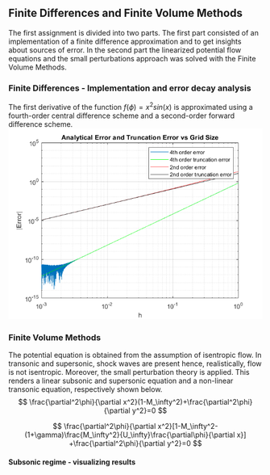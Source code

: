 ## Finite Differences and Finite Volume Methods
The first assignment is divided into two parts. The first part consisted of an implementation of a finite difference approximation and to get insights about sources of error. In the second part the linearized potential flow equations and the small perturbations approach was solved with the Finite Volume Methods.

### Finite Differences - Implementation and error decay analysis
The first derivative of the function $f(\phi) = x^2sin(x)$ is approximated using a fourth-order central difference scheme and a second-order forward difference scheme.
![Analytical Error and Truncation Error](https://github.com/josemfsantos97/CFD-2019/blob/main/Homework01/images/finite_diff.png)

### Finite Volume Methods
The potential equation is obtained from the assumption of isentropic flow. In transonic and supersonic, shock waves are present hence, realistically, flow is not isentropic. Moreover, the small perturbation theory is applied. This renders a linear subsonic and supersonic equation and a non-linear transonic
equation, respectively shown below.
$$
\frac{\partial^2\phi}{\partial x^2}(1-M_\infty^2)+\frac{\partial^2\phi}{\partial y^2}=0
$$

$$
\frac{\partial^2\phi}{\partial x^2}[1-M_\infty^2-(1+\gamma)\frac{M_\infty^2}{U_\infty}\frac{\partial\phi}{\partial x}] +\frac{\partial^2\phi}{\partial y^2}=0
$$
#### Subsonic regime - visualizing results

